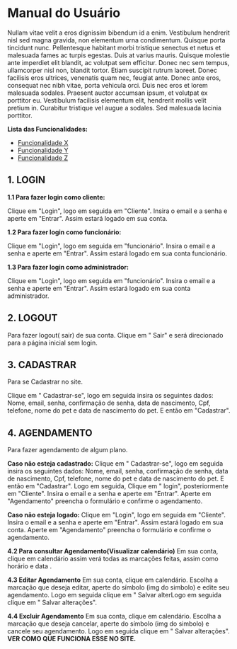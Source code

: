 # Manual do Usuário

Nullam vitae velit a eros dignissim bibendum id a enim. Vestibulum hendrerit nisl sed magna gravida, non elementum urna condimentum. Quisque porta tincidunt nunc. Pellentesque habitant morbi tristique senectus et netus et malesuada fames ac turpis egestas. Duis at varius mauris. Quisque molestie ante imperdiet elit blandit, ac volutpat sem efficitur. Donec nec sem tempus, ullamcorper nisl non, blandit tortor. Etiam suscipit rutrum laoreet. Donec facilisis eros ultrices, venenatis quam nec, feugiat ante. Donec ante eros, consequat nec nibh vitae, porta vehicula orci. Duis nec eros et lorem malesuada sodales. Praesent auctor accumsan ipsum, et volutpat ex porttitor eu. Vestibulum facilisis elementum elit, hendrerit mollis velit pretium in. Curabitur tristique vel augue a sodales. Sed malesuada lacinia porttitor.

**Lista das Funcionalidades:**

 - [Funcionalidade X](#Funcionalidade-X)
 - [Funcionalidade Y](#Funcionalidade-Y)
 - [Funcionalidade Z](#Funcionalidade-Z)



## 1. LOGIN

**1.1 Para fazer login como cliente:** 

 Clique em "Login", logo em seguida em "Cliente". Insira o email e a senha e aperte em "Entrar". Assim estará logado em sua conta. 

**1.2 Para fazer login como funcionário:**

Clique em "Login", logo em seguida em "funcionário". Insira o email e a senha e aperte em "Entrar". Assim estará logado em sua conta funcionário. 

**1.3 Para fazer login como administrador:**

Clique em "Login", logo em seguida em "funcionário". Insira o email e a senha e aperte em "Entrar". Assim estará logado em sua conta administrador. 

## 2. LOGOUT 

Para fazer logout( sair)  de sua conta. 
 Clique em " Sair" e será direcionado para a página inicial sem login. 

## 3. CADASTRAR

Para se Cadastrar no site. 

Clique em " Cadastrar-se", logo em seguida insira os seguintes dados: Nome, email, senha, confirmação de senha, data de nascimento, Cpf, telefone, nome do pet e data de nascimento do pet. E então em "Cadastrar". 


## 4. AGENDAMENTO 

Para fazer agendamento de algum plano. 

**Caso não esteja cadastrado:**
 Clique em " Cadastrar-se", logo em seguida insira os seguintes dados: Nome, email, senha, confirmação de senha, data de nascimento, Cpf, telefone, nome do pet e data de nascimento do pet. E então em "Cadastrar". Logo em seguida, Clique em " login", posteriormente em "Cliente". Insira o email e a senha e aperte em "Entrar". Aperte em "Agendamento" preencha o formulário e confirme o agendamento. 

**Caso não esteja logado:**
Clique em "Login", logo em seguida em "Cliente". Insira o email e a senha e aperte em "Entrar". Assim estará logado em sua conta. Aperte em "Agendamento" preencha o formulário e confirme o agendamento. 


**4.2 Para consultar Agendamento(Visualizar calendário)**
Em sua conta, clique em calendário assim verá todas as marcações feitas, assim como horário e data . 

**4.3 Editar Agendamento** 
Em sua conta, clique em calendário. Escolha a marcação que deseja editar, aperte do símbolo (img do simbolo) e edite seu agendamento. Logo em seguida clique em " Salvar alterLogo em seguida clique em " Salvar alterações". 

**4.4 Excluir Agendamento**
Em sua conta, clique em calendário. Escolha a marcação que deseja cancelar, aperte do símbolo (img do simbolo) e cancele seu agendamento. Logo em seguida clique em " Salvar alterações". 
**VER COMO QUE FUNCIONA ESSE NO SITE.**
